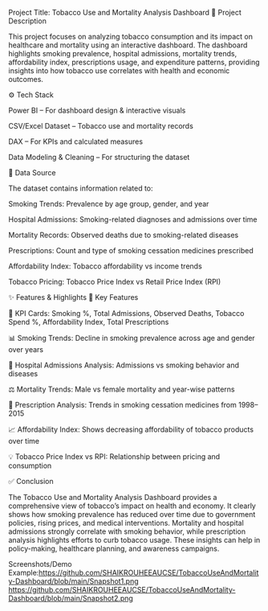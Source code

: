 Project Title: Tobacco Use and Mortality Analysis Dashboard
📌 Project Description

This project focuses on analyzing tobacco consumption and its impact on healthcare and mortality using an interactive dashboard. The dashboard highlights smoking prevalence, hospital admissions, mortality trends, affordability index, prescriptions usage, and expenditure patterns, providing insights into how tobacco use correlates with health and economic outcomes.

⚙️ Tech Stack

Power BI – For dashboard design & interactive visuals

CSV/Excel Dataset – Tobacco use and mortality records

DAX – For KPIs and calculated measures

Data Modeling & Cleaning – For structuring the dataset

📂 Data Source

The dataset contains information related to:

Smoking Trends: Prevalence by age group, gender, and year

Hospital Admissions: Smoking-related diagnoses and admissions over time

Mortality Records: Observed deaths due to smoking-related diseases

Prescriptions: Count and type of smoking cessation medicines prescribed

Affordability Index: Tobacco affordability vs income trends

Tobacco Pricing: Tobacco Price Index vs Retail Price Index (RPI)

✨ Features & Highlights
🔑 Key Features

📌 KPI Cards: Smoking %, Total Admissions, Observed Deaths, Tobacco Spend %, Affordability Index, Total Prescriptions

📊 Smoking Trends: Decline in smoking prevalence across age and gender over years

🏥 Hospital Admissions Analysis: Admissions vs smoking behavior and diseases

⚖️ Mortality Trends: Male vs female mortality and year-wise patterns

💊 Prescription Analysis: Trends in smoking cessation medicines from 1998–2015

📈 Affordability Index: Shows decreasing affordability of tobacco products over time

💡 Tobacco Price Index vs RPI: Relationship between pricing and consumption

✅ Conclusion

The Tobacco Use and Mortality Analysis Dashboard provides a comprehensive view of tobacco’s impact on health and economy. It clearly shows how smoking prevalence has reduced over time due to government policies, rising prices, and medical interventions. Mortality and hospital admissions strongly correlate with smoking behavior, while prescription analysis highlights efforts to curb tobacco usage. These insights can help in policy-making, healthcare planning, and awareness campaigns.


Screenshots/Demo
Example:https://github.com/SHAIKROUHEEAUCSE/TobaccoUseAndMortality-Dashboard/blob/main/Snapshot1.png
https://github.com/SHAIKROUHEEAUCSE/TobaccoUseAndMortality-Dashboard/blob/main/Snapshot2.png
